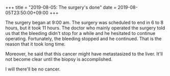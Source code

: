 +++
title =  "2019-08-05: The surgery's done"
date = 2019-08-05T23:50:00+09:00
+++

The surgery began at 9:00 am.
The surgery was scheduled to end in 6 to 8 hours, but it took 11 hours.
The doctor who mainly operated the surgery told us that
the bleeding didn't stop for a while and he hesitated to continue operating.
Fortunately, the bleeding stopped and he continued.
That is the reason that it took long time.

Moreover, he said that this cancer might have metastasized to the liver.
It'll not become clear until the biopsy is accomplished.

I will there'll be no cancer.
